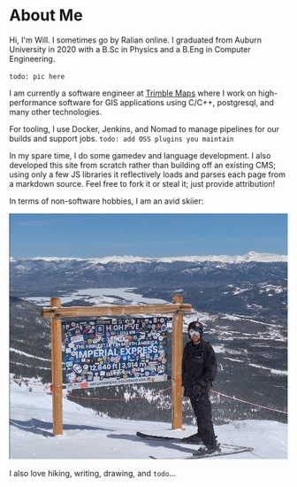 # About Me

Hi, I'm Will. I sometimes go by Ralian online. I graduated from Auburn University in 2020 with a B.Sc in Physics and a B.Eng in Computer Engineering.

`todo: pic here`

I am currently a software engineer at [Trimble Maps](https://maps.trimble.com/) where I work on high-performance software for GIS applications using C/C++, postgresql, and many other technologies.

For tooling, I use Docker, Jenkins, and Nomad to manage pipelines for our builds and support jobs. `todo: add OSS plugins you maintain`

In my spare time, I do some gamedev and language development. I also developed this site from scratch rather than building off an existing CMS; using only a few JS libraries it reflectively loads and parses each page from a markdown source. Feel free to fork it or steal it; just provide attribution!

In terms of non-software hobbies, I am an avid skiier:

![image-20240627015705521](assets/image-20240627015705521.png)

I also love hiking, writing, drawing, and `todo`...